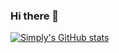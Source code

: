 ### Hi there 👋

<!--
- 🔭 I’m currently working on my full-stack work in C# MVC
- 🌱 I’m currently attending the first year of Technical Computer Science at the University of Twente
- 👯 I’m looking to collaborate on cyber security projects! 
- 📫 How to reach me: [Daniel Jonker](mailto:ddavidjonker@outlook.com?subject=[GitHub])
- 😄 Pronouns: he/him
-->
[![Simply's GitHub stats](https://github-readme-stats.vercel.app/api?username=SimplyPancake&show_icons=true&theme=synthwave)](https://github.com/anuraghazra/github-readme-stats)
